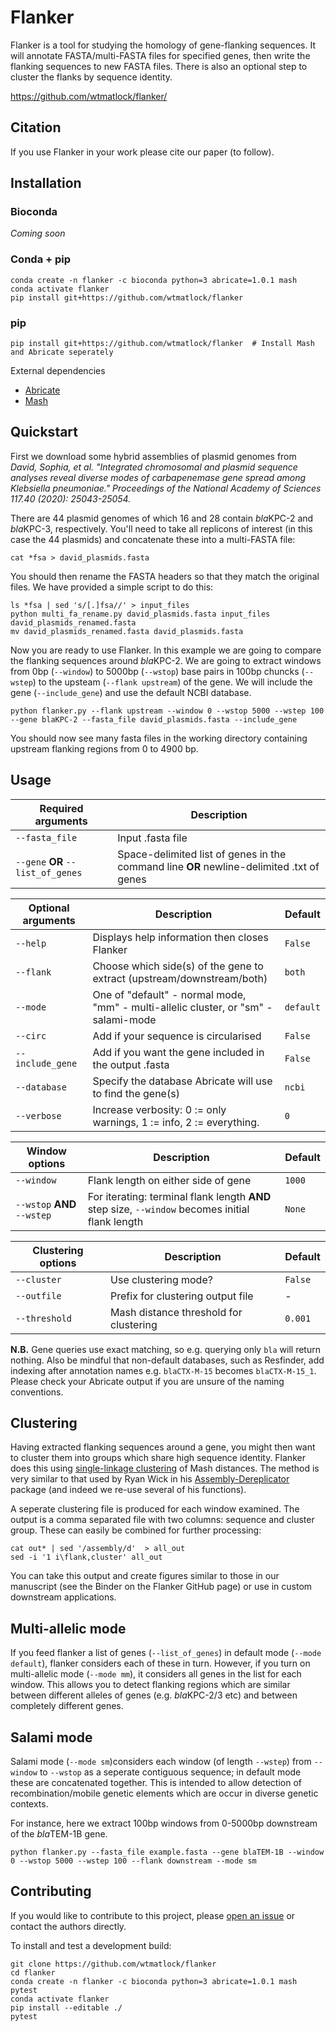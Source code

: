 # Flanker

Flanker is a tool for studying the homology of gene-flanking sequences. It will annotate FASTA/multi-FASTA files for specified genes, then write the flanking sequences to new FASTA files. There is also an optional step to cluster the flanks by sequence identity.

https://github.com/wtmatlock/flanker/



## Citation

If you use Flanker in your work please cite our paper (to follow).



## Installation

### Bioconda

*Coming soon*

### Conda + pip

```
conda create -n flanker -c bioconda python=3 abricate=1.0.1 mash
conda activate flanker
pip install git+https://github.com/wtmatlock/flanker
```

### pip

```
pip install git+https://github.com/wtmatlock/flanker  # Install Mash and Abricate seperately
```

External dependencies
- [Abricate](https://github.com/tseemann/abricate)
- [Mash](https://github.com/marbl/Mash)



## Quickstart

First we download some hybrid assemblies of plasmid genomes from *David, Sophia, et al. "Integrated chromosomal and plasmid sequence analyses reveal diverse modes of carbapenemase gene spread among Klebsiella pneumoniae." Proceedings of the National Academy of Sciences 117.40 (2020): 25043-25054.*

There are 44 plasmid genomes of which 16 and 28 contain *bla*KPC-2 and *bla*KPC-3, respectively. You'll need to take all replicons of interest (in this case the 44 plasmids) and concatenate these into a multi-FASTA file:

```
cat *fsa > david_plasmids.fasta
```

You should then rename the FASTA headers so that they match the original files. We have provided a simple script to do this:

```
ls *fsa | sed 's/[.]fsa//' > input_files
python multi_fa_rename.py david_plasmids.fasta input_files david_plasmids_renamed.fasta
mv david_plasmids_renamed.fasta david_plasmids.fasta
```

Now you are ready to use Flanker. In this example we are going to compare the flanking sequences around *bla*KPC-2. We are going to extract windows from 0bp (```--window```) to 5000bp (```--wstop```) base pairs in 100bp chuncks (```--wstep```) to the upsteam (```--flank upstream```) of the gene. We will include the gene (```--include_gene```) and use the default NCBI database.

```
python flanker.py --flank upstream --window 0 --wstop 5000 --wstep 100 --gene blaKPC-2 --fasta_file david_plasmids.fasta --include_gene
```

You should now see many fasta files in the working directory containing upstream flanking regions from 0 to 4900 bp.



## Usage

| Required arguments  | Description |
| --- | --- |
| ```--fasta_file``` | Input .fasta file |
| ```--gene``` **OR** ```--list_of_genes``` | Space-delimited list of genes in the command line **OR** newline-delimited .txt of genes |

| Optional arguments | Description | Default|
| --- | --- | --- |
| ```--help``` | Displays help information then closes Flanker | ```False``` |
| ```--flank``` | Choose which side(s) of the gene to extract (upstream/downstream/both)| ```both``` |
| ```--mode``` | One of "default" - normal mode, "mm" - multi-allelic cluster, or "sm" - salami-mode| ```default``` |
| ```--circ``` | Add if your sequence is circularised | ```False``` |
| ```--include_gene``` | Add if you want the gene included in the output .fasta | ```False``` |
| ```--database``` | Specify the database Abricate will use to find the gene(s) | ```ncbi``` |
| ```--verbose``` | Increase verbosity: 0 := only warnings, 1 := info, 2 := everything. | ```0``` |

| Window options | Description | Default |
| --- | --- | --- |
| ```--window``` | Flank length on either side of gene | ```1000``` |
| ```--wstop``` **AND** ```--wstep``` | For iterating: terminal flank length **AND** step size, ```--window``` becomes initial flank length | ```None``` |

| Clustering options | Description | Default |
| --- | --- | --- |
| ```--cluster``` | Use clustering mode? | ```False``` |
| ```--outfile``` | Prefix for clustering output file | - |
| ```--threshold``` | Mash distance threshold for clustering | ```0.001``` |

**N.B.** Gene queries use exact matching, so e.g. querying only ```bla``` will return nothing. Also be mindful that non-default databases, such as Resfinder, add indexing after annotation names e.g. ```blaCTX-M-15``` becomes ```blaCTX-M-15_1```. Please check your Abricate output if you are unsure of the naming conventions.



## Clustering

Having extracted flanking sequences around a gene, you might then want to cluster them into groups which share high sequence identity. Flanker does this using [single-linkage clustering](https://en.wikipedia.org/wiki/Single-linkage_clustering) of Mash distances. The method is very similar to that used by Ryan Wick in his [Assembly-Dereplicator](https://github.com/rrwick/Assembly-Dereplicator) package (and indeed we re-use several of his functions).

A seperate clustering file is produced for each window examined. The output is a comma separated file with two columns: sequence and cluster group. These can easily be combined for further processing:

```
cat out* | sed '/assembly/d'  > all_out
sed -i '1 i\flank,cluster' all_out
```

You can take this output and create figures similar to those in our manuscript (see the Binder on the Flanker GitHub page) or use in custom downstream applications.



## Multi-allelic mode

If you feed flanker a list of genes (```--list_of_genes```) in default mode (```--mode default```), flanker considers each of these in turn. However, if you turn on multi-allelic mode (```--mode mm```), it considers all genes in the list for each window. This allows you to detect flanking regions which are similar between different alleles of genes (e.g. *bla*KPC-2/3 etc) and between completely different genes. 



## Salami mode

Salami mode (```--mode sm```)considers each window (of length ```--wstep```) from ```--window``` to ```--wstop``` as a seperate contiguous sequence; in default mode these are concatenated together. This is intended to allow detection of recombination/mobile genetic elements which are occur in diverse genetic contexts.

For instance, here we extract 100bp windows from 0-5000bp downstream of the *bla*TEM-1B gene.

```
python flanker.py --fasta_file example.fasta --gene blaTEM-1B --window 0 --wstop 5000 --wstep 100 --flank downstream --mode sm  
```




## Contributing

If you would like to contribute to this project, please [open an issue]((https://github.com/wtmatlock/flanker/issues)) or contact the authors directly.

To install and test a development build:

```
git clone https://github.com/wtmatlock/flanker
cd flanker
conda create -n flanker -c bioconda python=3 abricate=1.0.1 mash pytest
conda activate flanker
pip install --editable ./
pytest
```